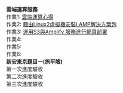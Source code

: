**雲端運算服務**  
作業1: [雲端運算心得](https://github.com/LinHsiaoChi/Fin-tech/blob/main/0308)  
作業2: [藉由Linux2虛擬機安裝LAMP解決方案包](https://youtu.be/25evBWIVyPg)  
作業3: [運用S3與Amplify 服務進行網頁部署](https://youtu.be/mOKwLeieito)  
作業4:  
作業5:  
作業6:  
**新安東京題目一(旅平險)**  
第一次進度驗收  
第二次進度驗收  
第三次進度驗收  
